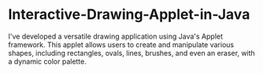 # Interactive-Drawing-Applet-in-Java
I've developed a versatile drawing application using Java's Applet framework. This applet allows users to create and manipulate various shapes, including rectangles, ovals, lines, brushes, and even an eraser, with a dynamic color palette.
